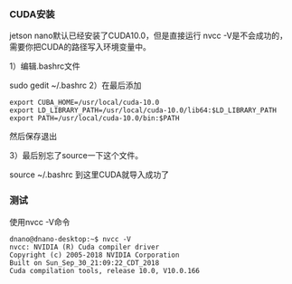 ### CUDA安装

jetson nano默认已经安装了CUDA10.0，但是直接运行 nvcc -V是不会成功的，需要你把CUDA的路径写入环境变量中。

1）编辑.bashrc文件

sudo gedit  ~/.bashrc
2）在最后添加

```
export CUBA_HOME=/usr/local/cuda-10.0
export LD_LIBRARY_PATH=/usr/local/cuda-10.0/lib64:$LD_LIBRARY_PATH
export PATH=/usr/local/cuda-10.0/bin:$PATH
```


 然后保存退出

3）最后别忘了source一下这个文件。

source ~/.bashrc
到这里CUDA就导入成功了

### 测试

使用nvcc -V命令

```
dnano@dnano-desktop:~$ nvcc -V
nvcc: NVIDIA (R) Cuda compiler driver
Copyright (c) 2005-2018 NVIDIA Corporation
Built on Sun_Sep_30_21:09:22_CDT_2018
Cuda compilation tools, release 10.0, V10.0.166
```


